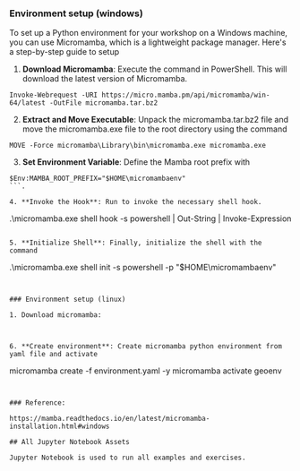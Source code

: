 ### Environment setup (windows)
To set up a Python environment for your workshop on a Windows machine, you can use Micromamba, which is a lightweight package manager. Here's a step-by-step guide to setup

1. **Download Micromamba**: Execute the command in PowerShell. This will download the latest version of Micromamba.
```
Invoke-Webrequest -URI https://micro.mamba.pm/api/micromamba/win-64/latest -OutFile micromamba.tar.bz2
``` 

2. **Extract and Move Executable**: Unpack the micromamba.tar.bz2 file and move the micromamba.exe file to the root directory using the command 
```
MOVE -Force micromamba\Library\bin\micromamba.exe micromamba.exe
```

3. **Set Environment Variable**: Define the Mamba root prefix with 
```
$Env:MAMBA_ROOT_PREFIX="$HOME\micromambaenv"
```.

4. **Invoke the Hook**: Run to invoke the necessary shell hook.
```
.\micromamba.exe shell hook -s powershell | Out-String | Invoke-Expression
```

5. **Initialize Shell**: Finally, initialize the shell with the command 
```
.\micromamba.exe shell init -s powershell -p "$HOME\micromambaenv"
```


### Environment setup (linux)

1. Download micromamba: 



6. **Create environment**: Create micromamba python environment from yaml file and activate
```
micromamba create -f environment.yaml -y
micromamba activate geoenv
```


### Reference:

https://mamba.readthedocs.io/en/latest/micromamba-installation.html#windows

## All Jupyter Notebook Assets

Jupyter Notebook is used to run all examples and exercises.

